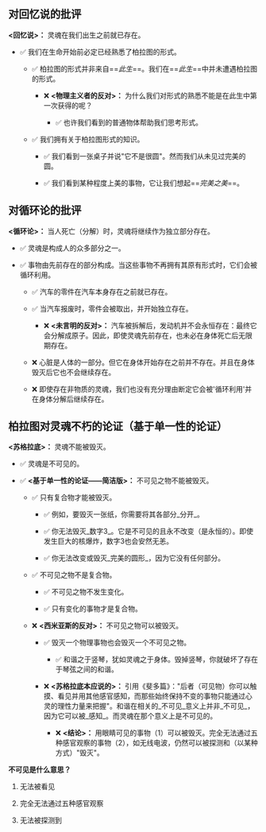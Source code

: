 ## **对回忆说的批评**

**<回忆说>：** 灵魂在我们出生之前就已存在。

- ✅ 我们在生命开始前必定已经熟悉了柏拉图的形式。
    
    - ✅ 柏拉图的形式并非来自==_此生_==。我们在==_此生_==中并未遭遇柏拉图的形式。
        
        - ❌ **<物理主义者的反对>：** 为什么我们对形式的熟悉不能是在此生中第一次获得的呢？
            
            - ✅ 也许我们看到的普通物体帮助我们思考形式。
                
    - ✅ 我们拥有关于柏拉图形式的知识。
        
        - ✅ 我们看到一张桌子并说"它不是很圆"。然而我们从未见过完美的圆。
            
        - ✅ 我们看到某种程度上美的事物，它让我们想起==_完美之美_==。
            

## **对循环论的批评**

**<循环论>：** 当人死亡（分解）时，灵魂将继续作为独立部分存在。

- ✅ 灵魂是构成人的众多部分之一。
    
- ✅ 事物由先前存在的部分构成。当这些事物不再拥有其原有形式时，它们会被循环利用。
    
    - ✅ 汽车的零件在汽车本身存在之前就已存在。
        
    - ✅ 当汽车报废时，零件会被取出，并开始独立存在。
        
        - ❌ **<未言明的反对>：** 汽车被拆解后，发动机并不会永恒存在：最终它会分解成原子。因此，即使灵魂先前存在，也未必在身体死亡后无限期存在。
            
    
    - ❌ 心脏是人体的一部分。但它在身体开始存在之前并不存在。并且在身体毁灭后它也不会继续存在。
        
    - ❌ 即使存在非物质的灵魂，我们也没有充分理由断定它会被'循环利用'并在身体分解后继续存在。
        

## **柏拉图对灵魂不朽的论证（基于单一性的论证）**

**<苏格拉底>：** 灵魂不能被毁灭。

- ✅ 灵魂是不可见的。
    
- ✅ **<基于单一性的论证——简洁版>：** 不可见之物不能被毁灭。
    
    - ✅ 只有复合物才能被毁灭。
        
        - ✅ 例如，要毁灭一张纸，你需要将其各部分_分开_。
            
        - ✅ 你无法毁灭_数字3_。它是不可见的且永不改变（是永恒的）。即使发生巨大的核爆炸，数字3也会安然无恙。
            
        - ✅ 你无法改变或毁灭_完美的圆形_，因为它没有任何部分。
            
    - ✅ 不可见之物不是复合物。
        
        - ✅ 不可见之物不发生变化。
            
        - ✅ 只有变化的事物才是复合物。
            
    
    - ❌ **<西米亚斯的反对>：** 不可见之物可以被毁灭。
        
        - ✅ 毁灭一个物理事物也会毁灭一个不可见之物。
            
            - ✅ 和谐之于竖琴，犹如灵魂之于身体。毁掉竖琴，你就破坏了存在于琴弦之间的和谐。
                
        
        - ❌ **<苏格拉底本应说的>：** 引用《斐多篇》："后者（可见物）你可以触摸、看见并用其他感官感知，而那些始终保持不变的事物只能通过心灵的理性力量来把握"。和谐在相关的_不可见_意义上并非_不可见_，因为它可以被_感知_。而灵魂在那个意义上是不可见的。
            
            - ❌ **<结论>：** 用眼睛可见的事物（1）可以被毁灭。完全无法通过五种感官观察的事物（2），如无线电波，仍然可以被探测和（以某种方式）"毁灭"。
                

**不可见是什么意思？**

1. 无法被看见
    
2. 完全无法通过五种感官观察
    
3. 无法被探测到